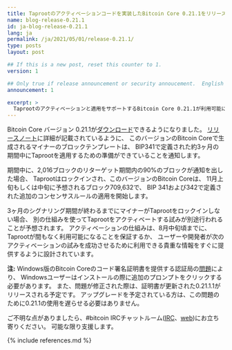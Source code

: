 ```yaml
---
title: Taprootのアクティベーションコードを実装したBitcoin Core 0.21.1をリリース
name: blog-release-0.21.1
id: ja-blog-release-0.21.1
lang: ja
permalink: /ja/2021/05/01/release-0.21.1/
type: posts
layout: post

## If this is a new post, reset this counter to 1.
version: 1

## Only true if release announcement or security annoucement.  English posts only
announcement: 1

excerpt: >
  Taprootのアクティベーションと適用をサポートするBitcoin Core 0.21.1が利用可能になりました。
---
```

Bitcoin Core バージョン 0.21.1が[ダウンロード][download page]できるようになりました。
[リリースノート][release notes]に詳細が記載されているように、
このバージョンのBitcoin Coreで生成されるマイナーのブロックテンプレートは、
BIP341で定義された約3ヶ月の期間中にTaprootを適用するための準備ができていることを通知します。

期間中に、2,016ブロックのリターゲット期間内の90%のブロックが通知を出した場合、
Taprootはロックインされ、このバージョンのBitcoin Coreは、
11月上旬もしくは中旬に予想されるブロック709,632で、
BIP 341および342で定義された追加のコンセンサスルールの適用を開始します。

3ヶ月のシグナリング期間が終わるまでにマイナーがTaprootをロックインしない場合、
別の仕組みを使ってTaprootをアクティベートする試みが別途行われることが予想されます。
アクティベーションの仕組みは、8月中旬頃までに、Taprootが間もなく利用可能になることを保証するか、
ユーザーや開発者が次のアクティベーションの試みを成功させるために利用できる貴重な情報をすぐに提供するように設計されています。

**注:** Windows版のBitcoin Coreのコード署名証明書を提供する認証局の[問題][wincodesign]により、
Windowsユーザーはインストールの際に追加のプロンプトをクリックする必要があります。
また、問題が修正された際は、証明書が更新された0.21.1.1がリリースされる予定です。
アップグレードを予定されている方は、この問題のために0.21.1の使用を遅らせる必要はありません。

ご不明な点がありましたら、#bitcoin IRCチャットルーム([IRC][irc]、[web][web irc])にお立ち寄りください。
可能な限り支援します。

[release notes]: /ja/releases/0.21.1/
[IRC]: irc://irc.freenode.net/bitcoin
[web irc]: https://webchat.freenode.net/#bitcoin
[download page]: /ja/download
[wincodesign]: https://github.com/bitcoin-core/gui/issues/252#issuecomment-802591628

{% include references.md %}
